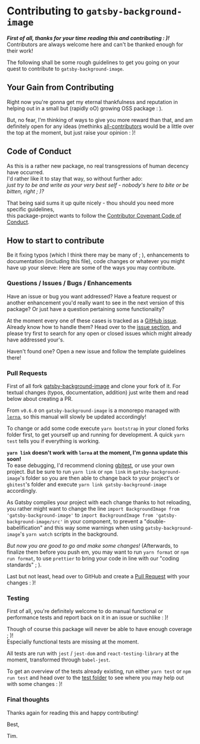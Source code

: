# Contributing to `gatsby-background-image`

_**First of all, thanks for your time reading this and contributing : )!**_   
Contributors are always welcome here and can't be thanked enough for their work!

The following shall be some rough guidelines to get you going on your quest to 
contribute to `gatsby-background-image`.

## Your Gain from Contributing

Right now you're gonna get my eternal thankfulness and reputation in helping
out in a small but (rapidly oO) growing OSS package : ).

But, no fear, I'm thinking of ways to give you more reward than that, and am
definitely open for any ideas (methinks [all-contributors](https://allcontributors.org/)
would be a little over the top at the moment, but just raise your opinion : )!

## Code of Conduct

As this is a rather new package, no real transgressions of human decency
have occurred.  
I'd rather like it to stay that way, so without further ado:   
*just try to be and write as your very best self - nobody's here to bite or be 
bitten, right ; )?*

That being said sums it up quite nicely - thou should you need more specific guidelines,  
this package-project wants to follow the [Contributor Covenant Code of Conduct](CODE_OF_CONDUCT.md).

## How to start to contribute

Be it fixing typos (which I think there may be many of ; ), enhancements to 
documentation (including this file), code changes or whatever you might have up 
your sleeve: Here are some of the ways you may contribute. 

### Questions / Issues / Bugs / Enhancements

Have an issue or bug you want addressed? Have a feature request or another 
enhancement you'd really want to see in the next version of this package?
Or just have a question pertaining some functionality?

At the moment every one of these cases is tracked as a [GitHub issue](https://guides.github.com/features/issues/).
Already know how to handle them? Head over to the [issue section](https://github.com/timhagn/gatsby-background-image/issues),
and please try first to search for any open or closed issues which might already 
have addressed your's. 
  
Haven't found one? Open a new issue and follow the template guidelines there!

### Pull Requests

First of all fork [gatsby-background-image](https://github.com/timhagn/gatsby-background-image)
and clone your fork of it. For textual changes (typos, documentation, addition)
just write them and read below about creating a PR.

From `v0.6.0` on `gatsby-background-image` is a monorepo managed with [`lerna`](https://lerna.js.org/),
so this manual will slowly be updated accordingly!
 
To change or add some code execute `yarn bootstrap` in your cloned 
forks folder first, to get yourself up and running for development.
A quick `yarn test` tells you if everything is working.

**`yarn link` doesn't work with `lerna` at the moment, I'm gonna update this soon!**   
To ease debugging, I'd recommend cloning [gbitest](https://github.com/timhagn/gbitest),
or use your own project. But be sure to run `yarn link` or `npm link` in
`gatsby-background-image`'s folder so you are then able to change back to your 
project's or `gbitest`'s folder and execute `yarn link gatsby-background-image`
accordingly.

As Gatsby compiles your project with each change thanks to hot reloading,
you rather might want to change the line `import BackgroundImage from 'gatsby-background-image'`
to `import BackgroundImage from 'gatsby-background-image/src'` in your component,
to prevent a "double-babelification" and this way some warnings when using
`gatsby-background-image`'s `yarn watch` scripts in the background.

*But now you are good to go and make some changes!*
(Afterwards, to finalize them before you push em, you may want to run 
`yarn format` or `npm run format`, to use `prettier` to bring your code in line 
with our "coding standards" ; ).


Last but not least, head over to GitHub and create a [Pull Request](https://help.github.com/en/articles/about-pull-requests) 
with your changes : )! 

### Testing

First of all, you're definitely welcome to do manual functional or performance 
tests and report back on it in an issue or suchlike : )!

Though of course this package will never be able to have enough coverage ; )!  
Especially functional tests are missing at the moment.

All tests are run with `jest` / `jest-dom` and `react-testing-library`
at the moment, transformed through `babel-jest`.
  
To get an overview of the tests already existing, run either `yarn test` or 
`npm run test` and head over to the [test folder](src/__tests__) to see where
you may help out with some changes : )!

### Final thoughts

Thanks again for reading this and happy contributing!

Best,

Tim.
